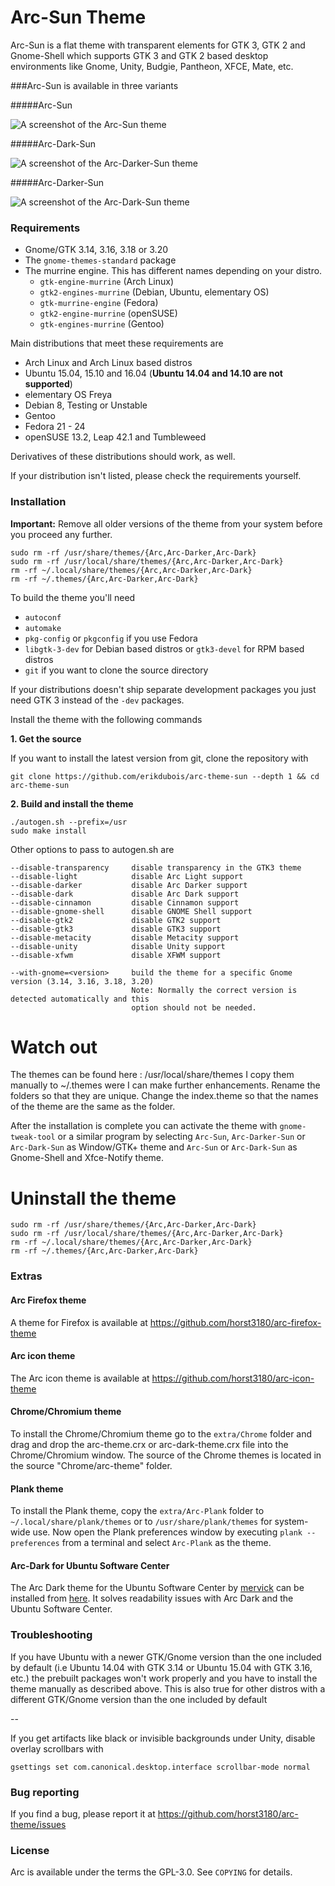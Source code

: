 # Arc-Sun Theme

Arc-Sun is a flat theme with transparent elements for GTK 3, GTK 2 and Gnome-Shell which supports GTK 3 and GTK 2 based desktop environments like Gnome, Unity, Budgie, Pantheon, XFCE, Mate, etc.

###Arc-Sun is available in three variants 

#####Arc-Sun

![A screenshot of the Arc-Sun theme](http://i.imgur.com/ck1grBn.jpg)

#####Arc-Dark-Sun

![A screenshot of the Arc-Darker-Sun theme](http://i.imgur.com/QnFBXN7.jpg)

#####Arc-Darker-Sun

![A screenshot of the Arc-Dark-Sun theme](http://i.imgur.com/lVF7Wj0.jpg)


### Requirements

* Gnome/GTK 3.14, 3.16, 3.18 or 3.20
* The `gnome-themes-standard` package
* The murrine engine. This has different names depending on your distro.
  * `gtk-engine-murrine` (Arch Linux)
  * `gtk2-engines-murrine` (Debian, Ubuntu, elementary OS)
  * `gtk-murrine-engine` (Fedora)
  * `gtk2-engine-murrine` (openSUSE)
  * `gtk-engines-murrine` (Gentoo)

Main distributions that meet these requirements are

* Arch Linux and Arch Linux based distros
* Ubuntu 15.04, 15.10 and 16.04 (**Ubuntu 14.04 and 14.10 are not supported**)
* elementary OS Freya
* Debian 8, Testing or Unstable
* Gentoo
* Fedora 21 - 24
* openSUSE 13.2, Leap 42.1 and Tumbleweed

Derivatives of these distributions should work, as well.

If your distribution isn't listed, please check the requirements yourself.

### Installation

**Important:** Remove all older versions of the theme from your system before you proceed any further.

    sudo rm -rf /usr/share/themes/{Arc,Arc-Darker,Arc-Dark}
    sudo rm -rf /usr/local/share/themes/{Arc,Arc-Darker,Arc-Dark}
    rm -rf ~/.local/share/themes/{Arc,Arc-Darker,Arc-Dark}
    rm -rf ~/.themes/{Arc,Arc-Darker,Arc-Dark}



To build the theme you'll need 
* `autoconf`
* `automake`
* `pkg-config` or `pkgconfig` if you use Fedora
* `libgtk-3-dev` for Debian based distros or `gtk3-devel` for RPM based distros
* `git` if you want to clone the source directory

If your distributions doesn't ship separate development packages you just need GTK 3 instead of the `-dev` packages.

Install the theme with the following commands

**1. Get the source**

If you want to install the latest version from git, clone the repository with

    git clone https://github.com/erikdubois/arc-theme-sun --depth 1 && cd arc-theme-sun

**2. Build and install the theme**

    ./autogen.sh --prefix=/usr
    sudo make install

Other options to pass to autogen.sh are

    --disable-transparency     disable transparency in the GTK3 theme
    --disable-light            disable Arc Light support
    --disable-darker           disable Arc Darker support
    --disable-dark             disable Arc Dark support
    --disable-cinnamon         disable Cinnamon support
    --disable-gnome-shell      disable GNOME Shell support
    --disable-gtk2             disable GTK2 support
    --disable-gtk3             disable GTK3 support
    --disable-metacity         disable Metacity support
    --disable-unity            disable Unity support
    --disable-xfwm             disable XFWM support

    --with-gnome=<version>     build the theme for a specific Gnome version (3.14, 3.16, 3.18, 3.20)
                               Note: Normally the correct version is detected automatically and this
                               option should not be needed.

# Watch out

The themes can be found here : /usr/local/share/themes
I copy them manually to ~/.themes were I can make further enhancements.
Rename the folders so that they are unique.
Change the index.theme so that the names of the theme are the same as the folder.

After the installation is complete you can activate the theme with `gnome-tweak-tool` or a similar program by selecting `Arc-Sun`, `Arc-Darker-Sun` or `Arc-Dark-Sun` as Window/GTK+ theme and `Arc-Sun` or `Arc-Dark-Sun` as Gnome-Shell and Xfce-Notify theme.

# Uninstall the theme


    sudo rm -rf /usr/share/themes/{Arc,Arc-Darker,Arc-Dark}
    sudo rm -rf /usr/local/share/themes/{Arc,Arc-Darker,Arc-Dark}
    rm -rf ~/.local/share/themes/{Arc,Arc-Darker,Arc-Dark}
    rm -rf ~/.themes/{Arc,Arc-Darker,Arc-Dark}


### Extras

#### Arc Firefox theme
A theme for Firefox is available at https://github.com/horst3180/arc-firefox-theme

#### Arc icon theme
The Arc icon theme is available at https://github.com/horst3180/arc-icon-theme

#### Chrome/Chromium theme
To install the Chrome/Chromium theme go to the `extra/Chrome` folder and drag and drop the arc-theme.crx or arc-dark-theme.crx file into the Chrome/Chromium window. The source of the Chrome themes is located in the source "Chrome/arc-theme" folder.

#### Plank theme
To install the Plank theme, copy the `extra/Arc-Plank` folder to `~/.local/share/plank/themes` or to `/usr/share/plank/themes` for system-wide use.
Now open the Plank preferences window by executing `plank --preferences` from a terminal and select `Arc-Plank` as the theme.

#### Arc-Dark for Ubuntu Software Center
The Arc Dark theme for the Ubuntu Software Center by [mervick](https://github.com/mervick) can be installed from [here](https://github.com/mervick/arc-dark-software-center). It solves readability issues with Arc Dark and the Ubuntu Software Center.

### Troubleshooting

If you have Ubuntu with a newer GTK/Gnome version than the one included by default (i.e Ubuntu 14.04 with GTK 3.14 or Ubuntu 15.04 with GTK 3.16, etc.) the prebuilt packages won't work properly and you have to install the theme manually as described above.
This is also true for other distros with a different GTK/Gnome version than the one included by default

--

If you get artifacts like black or invisible backgrounds under Unity, disable overlay scrollbars with

    gsettings set com.canonical.desktop.interface scrollbar-mode normal


### Bug reporting
If you find a bug, please report it at https://github.com/horst3180/arc-theme/issues

### License
Arc is available under the terms the GPL-3.0. See `COPYING` for details.

